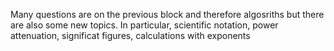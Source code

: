 Many questions are on the previous block and therefore algosriths but there are also some new topics. In particular, scientific notation, power attenuation, significat figures, calculations with exponents